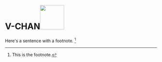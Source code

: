 # V-CHAN<img src="https://github.com/sdmatayoshi/V-chan/assets/106670145/4ffc0592-1370-4077-bb2b-4bced78ea58f" style="width:5rem">
Here's a sentence with a footnote. [^1]
[^1]: This is the footnote.
